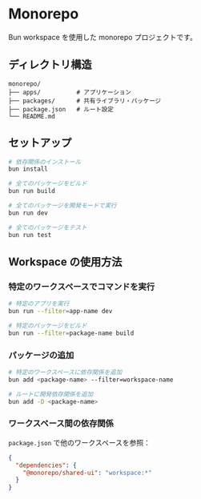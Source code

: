 # Monorepo

Bun workspace を使用した monorepo プロジェクトです。

## ディレクトリ構造

```
monorepo/
├── apps/          # アプリケーション
├── packages/      # 共有ライブラリ・パッケージ
├── package.json   # ルート設定
└── README.md
```

## セットアップ

```bash
# 依存関係のインストール
bun install

# 全てのパッケージをビルド
bun run build

# 全てのパッケージを開発モードで実行
bun run dev

# 全てのパッケージをテスト
bun run test
```

## Workspace の使用方法

### 特定のワークスペースでコマンドを実行

```bash
# 特定のアプリを実行
bun run --filter=app-name dev

# 特定のパッケージをビルド
bun run --filter=package-name build
```

### パッケージの追加

```bash
# 特定のワークスペースに依存関係を追加
bun add <package-name> --filter=workspace-name

# ルートに開発依存関係を追加
bun add -D <package-name>
```

### ワークスペース間の依存関係

`package.json` で他のワークスペースを参照：

```json
{
  "dependencies": {
    "@monorepo/shared-ui": "workspace:*"
  }
}
``` 